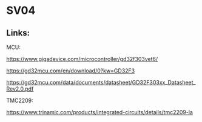 # SV04

## Links:

MCU:

https://www.gigadevice.com/microcontroller/gd32f303vet6/

https://gd32mcu.com/en/download/0?kw=GD32F3

https://gd32mcu.com/data/documents/datasheet/GD32F303xx_Datasheet_Rev2.0.pdf


TMC2209:

https://www.trinamic.com/products/integrated-circuits/details/tmc2209-la
